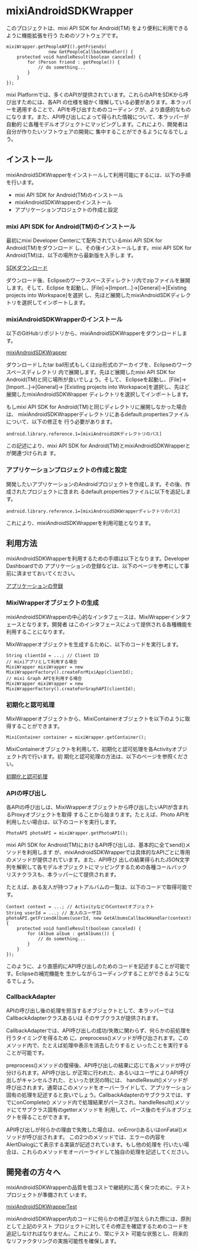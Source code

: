 # mixiAndroidSDKWrapper

このプロジェクトは、mixi API SDK for Android(TM) をより便利に利用できるように機能拡張を行う
ためのソフトウェアです。

    mixiWrapper.getPeopleAPI().getFriends(
                    new GetPeopleCallbackHandler() {
        protected void handleResult(boolean canceled) {
            for (Person friend : getPeople()) {
                // do something...
            }
        }
    });

mixi Platformでは、多くのAPIが提供されています。これらのAPIをSDKから呼び出すためには、各API
の仕様を細かく理解している必要があります。本ラッパーを適用することで、APIを呼び出すためのコーディン
グが、より直感的なものになります。また、API呼び出しによって得られた情報について、本ラッパーが自動的
に各種モデルオブジェクトにマッピングします。これにより、開発者は自分が作りたいソフトウェアの開発に
集中することができるようになるでしょう。

## インストール

mixiAndroidSDKWrapperをインストールして利用可能にするには、以下の手順を行います。

 * mixi API SDK for Android(TM)のインストール
 * mixiAndroidSDKWrapperのインストール
 * アプリケーションプロジェクトの作成と設定

### mixi API SDK for Android(TM)のインストール

最初にmixi Developer Centerにて配布されているmixi API SDK for Android(TM)をダウンロード
し、その後インストールします。mixi API SDK for Android(TM)は、以下の場所から最新版を入手しま
す。

[SDKダウンロード](http://developer.mixi.co.jp/appli/spec/android/download/)

ダウンロード後、Eclipseのワークスペースディレクトリ内でzipファイルを展開します。そして、Eclipse
を起動し、[File]->[Import...]->[General]->[Existing projects into Workspace]を選択
し、先ほど展開したmixiAndroidSDKディレクトリを選択してインポートします。

### mixiAndroidSDKWrapperのインストール

以下のGitHubリポジトリから、mixiAndroidSDKWrapperをダウンロードします。

[mixiAndroidSDKWrapper](https://github.com/yoichiro/mixiAndroidSDKWrapper)

ダウンロードしたtar ball形式もしくはzip形式のアーカイブを、Eclipseのワークスペースディレクトリ
内で展開します。先ほど展開したmixi API SDK for Android(TM)と同じ場所が良いでしょう。そして、
Eclipseを起動し、[File]->[Import...]->[General]->
[Existing projects into Workspace]を選択し、先ほど展開したmixiAndroidSDKWrapper
ディレクトリを選択してインポートします。

もしmixi API SDK for Android(TM)と同じディレクトリに展開しなかった場合は、
mixiAndroidSDKWrapperディレクトリにあるdefault.propertiesファイルについて、以下の修正を
行う必要があります。

    android.library.reference.1=[mixiAndroidSDKディレクトリのパス]

この記述により、mixi API SDK for Android(TM)とmixiAndroidSDKWrapperとが関連づけられま
す。

### アプリケーションプロジェクトの作成と設定

開発したいアプリケーションのAndroidプロジェクトを作成します。その後、作成されたプロジェクトに含まれ
るdefault.propertiesファイルに以下を追記します。

    android.library.reference.1=[mixiAndroidSDKWrapperディレクトリのパス]

これにより、mixiAndroidSDKWrapperを利用可能となります。

## 利用方法

mixiAndroidSDKWrapperを利用するための手順は以下となります。Developer Dashboardでの
アプリケーションの登録などは、以下のページを参考にして事前に済ませておいてください。

[アプリケーションの登録](http://developer.mixi.co.jp/appli/spec/android/register-application/)

### MixiWrapperオブジェクトの生成

mixiAndroidSDKWrapperの中心的なインタフェースは、MixiWrapperインタフェースとなります。開発者
はこのインタフェースによって提供される各種機能を利用することになります。

MixiWrapperオブジェクトを生成するために、以下のコードを実行します。

    String clientId = ...; // Client ID
    // mixiアプリとして利用する場合
    MixiWrapper mixiWrapper = new MixiWrapperFactory().createForMixiApp(clientId);
    // mixi Graph APIを利用する場合
    MixiWrapper mixiWrapper = new MixiWrapperFactory().createForGraphAPI(clientId);

### 初期化と認可処理

MixiWrapperオブジェクトから、MixiContainerオブジェクトを以下のように取得することができます。

    MixiContainer container = mixiWrapper.getContainer();

MixiContainerオブジェクトを利用して、初期化と認可処理を各Activityオブジェクト内で行います。初
期化と認可処理の方法は、以下のページを参照ください。

[初期化と認可処理](http://developer.mixi.co.jp/appli/spec/android/init-and-auth/)

### APIの呼び出し

各APIの呼び出しは、MixiWrapperオブジェクトから呼び出したいAPIが含まれるProxyオブジェクトを取得
することから始まります。たとえば、Photo APIを利用したい場合は、以下のコードを実行します。

    PhotoAPI photoAPI = mixiWrapper.getPhotoAPI();

mixi API SDK for Android(TM)におけるAPI呼び出しは、基本的に全てsend()メソッドを利用します
が、mixiAndroidSDKWrapperでは具体的なAPIごとに専用のメソッドが提供されています。また、API呼び
出しの結果得られたJSON文字列を解釈して各モデルオブジェクトにマッピングするための各種コールバック
リスナクラスも、本ラッパーにて提供されます。

たとえば、ある友人が持つフォトアルバムの一覧は、以下のコードで取得可能です。

    Context context = ...; // ActivityなどのContextオブジェクト
    String userId = ...; // 友人のユーザID
    photoAPI.getFriendAlbums(userId, new GetAlbumsCallbackHandler(context) {
        protected void handleResult(boolean canceled) {
            for (Album album : getAlbums()) {
                // do something...
            }
        }
    });

このように、より直感的にAPI呼び出しのためのコードを記述することが可能です。Eclipseの補完機能を
生かしながらコーディングすることができるようになるでしょう。

### CallbackAdapter

APIの呼び出し後の処理を担当するオブジェクトとして、本ラッパーではCallbackAdapterクラスあるいは
そのサブクラスが提供されます。

CallbackAdapterでは、API呼び出しの成功/失敗に関わらず、何らかの前処理を行うタイミングを得るため
に、preprocess()メソッドが呼び出されます。このメソッド内で、たとえば処理中表示を消去したりすると
いったことを実行することが可能です。

preprocess()メソッドの復帰後、API呼び出しの結果に応じて各メソッドが呼び分けられます。API呼び出し
が正常に行われた、あるいはユーザによりAPI呼び出しがキャンセルされた、といった状況の時には、
handleResult()メソッドが呼び出されます。通常はこのメソッドをオーバーライドして、アプリケーション
固有の処理を記述すると良いでしょう。CallbackAdapterのサブクラスでは、すでにonComplete()
メソッド内で処理結果がパースされ、handleResult()メソッドにてサブクラス固有のgetterメソッドを
利用して、パース後のモデルオブジェクトを得ることができます。

API呼び出しが何らかの理由で失敗した場合は、onError()あるいはonFatal()メソッドが呼び出されます。
この2つのメソッドでは、エラーの内容をAlertDialogにて表示する実装が記述されています。もし他の処理を
行いたい場合は、これらのメソッドをオーバーライドして独自の処理を記述してください。

## 開発者の方々へ

mixiAndroidSDKWrapperの品質を低コストで継続的に高く保つために、テストプロジェクトが準備されて
います。

[mixiAndroidSDKWrapperTest](https://github.com/yoichiro/mixiAndroidSDKWrapperTest)

mixiAndroidSDKWrapper内のコードに何らかの修正が加えられた際には、原則として上記のテスト
プロジェクトに対してその修正を確認するためのコードを追記しなければなりません。これにより、常にテスト
可能な状態とし、将来的なリファクタリングの実施可能性を確保します。
